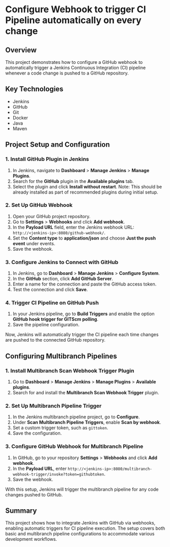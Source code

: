 # Configure Webhook to trigger CI Pipeline automatically on every change

## Overview
This project demonstrates how to configure a GitHub webhook to automatically trigger a Jenkins Continuous Integration (CI) pipeline whenever a code change is pushed to a GitHub repository.

## Key Technologies
- Jenkins
- GitHub
- Git
- Docker
- Java
- Maven

## Project Setup and Configuration

### 1. Install GitHub Plugin in Jenkins
1. In Jenkins, navigate to **Dashboard** > **Manage Jenkins** > **Manage Plugins**.
2. Search for the **GitHub** plugin in the **Available plugins** tab.
3. Select the plugin and click **Install without restart**.
Note: This should be already installed as part of recommended plugins during initial setup. 

### 2. Set Up GitHub Webhook
1. Open your GitHub project repository.
2. Go to **Settings** > **Webhooks** and click **Add webhook**.
3. In the **Payload URL** field, enter the Jenkins webhook URL: `http://<jenkins-ip>:8080/github-webhook/`.
4. Set the **Content type** to **application/json** and choose **Just the push event** under events.
5. Save the webhook.

### 3. Configure Jenkins to Connect with GitHub
1. In Jenkins, go to **Dashboard** > **Manage Jenkins** > **Configure System**.
2. In the **GitHub** section, click **Add GitHub Server**.
3. Enter a name for the connection and paste the GitHub access token.
4. Test the connection and click **Save**.

### 4. Trigger CI Pipeline on GitHub Push
1. In your Jenkins pipeline, go to **Build Triggers** and enable the option **GitHub hook trigger for GITScm polling**.
2. Save the pipeline configuration.

Now, Jenkins will automatically trigger the CI pipeline each time changes are pushed to the connected GitHub repository.

## Configuring Multibranch Pipelines

### 1. Install Multibranch Scan Webhook Trigger Plugin
1. Go to **Dashboard** > **Manage Jenkins** > **Manage Plugins** > **Available plugins**.
2. Search for and install the **Multibranch Scan Webhook Trigger** plugin.

### 2. Set Up Multibranch Pipeline Trigger
1. In the Jenkins multibranch pipeline project, go to **Configure**.
2. Under **Scan Multibranch Pipeline Triggers**, enable **Scan by webhook**.
3. Set a custom trigger token, such as `gittoken`.
4. Save the configuration.

### 3. Configure GitHub Webhook for Multibranch Pipeline
1. In GitHub, go to your repository **Settings** > **Webhooks** and click **Add webhook**.
2. In the **Payload URL**, enter `http://<jenkins-ip>:8080/multibranch-webhook-trigger/invoke?token=githubtoken`.
3. Save the webhook.

With this setup, Jenkins will trigger the multibranch pipeline for any code changes pushed to GitHub.

## Summary
This project shows how to integrate Jenkins with GitHub via webhooks, enabling automatic triggers for CI pipeline execution. The setup covers both basic and multibranch pipeline configurations to accommodate various development workflows.
